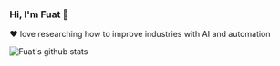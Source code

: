 ### Hi, I'm Fuat 👋

❤ love researching how to improve industries with AI and automation

  ![Fuat's github stats](https://github-readme-stats.vercel.app/api?username=fuatbeser)
